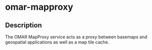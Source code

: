 # omar-mapproxy

## Description
The OMAR MapProxy service acts as a proxy between basemaps and geospatial applications as well as a map tile cache.
